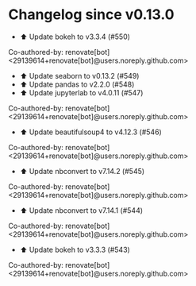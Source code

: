 # Changelog since v0.13.0
- ⬆️ Update bokeh to v3.3.4 (#550)

Co-authored-by: renovate[bot] <29139614+renovate[bot]@users.noreply.github.com> 
- ⬆️ Update seaborn to v0.13.2 (#549) 
- ⬆️ Update pandas to v2.2.0 (#548) 
- ⬆️ Update jupyterlab to v4.0.11 (#547)

Co-authored-by: renovate[bot] <29139614+renovate[bot]@users.noreply.github.com> 
- ⬆️ Update beautifulsoup4 to v4.12.3 (#546)

Co-authored-by: renovate[bot] <29139614+renovate[bot]@users.noreply.github.com> 
- ⬆️ Update nbconvert to v7.14.2 (#545)

Co-authored-by: renovate[bot] <29139614+renovate[bot]@users.noreply.github.com> 
- ⬆️ Update nbconvert to v7.14.1 (#544)

Co-authored-by: renovate[bot] <29139614+renovate[bot]@users.noreply.github.com> 
- ⬆️ Update bokeh to v3.3.3 (#543)

Co-authored-by: renovate[bot] <29139614+renovate[bot]@users.noreply.github.com> 

